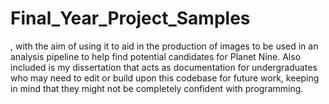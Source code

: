 # Final_Year_Project_Samples
, with the aim of using it to aid in the production of images to be used in an analysis pipeline to help find potential candidates for Planet Nine. 
Also included is my dissertation that acts as documentation for undergraduates who may need to edit or build upon this codebase for future work, 
keeping in mind that they might not be completely confident with programming.
